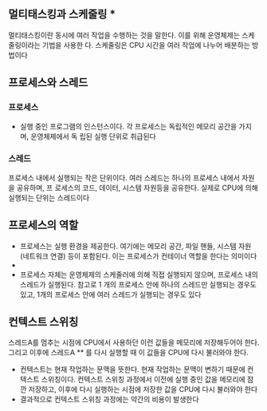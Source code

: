 
## 멀티태스킹과 스케줄링 *

멀티태스킹이란 동시에 여러 작업을 수행하는 것을 말한다. 이를 위해 운영체제는 스케줄링이라는 기법을 사용한 다. 스케줄링은 CPU 시간을 여러 작업에 나누어 배분하는 방법이다

## 프로세스와 스레드
### 프로세스
- 실행 중인 프로그램의 인스턴스이다. 각 프로세스는 독립적인 메모리 공간을 가지며, 운영체제에서 독 립된 실행 단위로 취급된다
### 스레드
프로세스 내에서 실행되는 작은 단위이다. 여러 스레드는 하나의 프로세스 내에서 자원을 공유하며, 프 로세스의 코드, 데이터, 시스템 자원등을 공유한다. 실제로 CPU에 의해 실행되는 단위는 스레드이다

## 프로세스의 역할 
- 프로세스는 실행 환경을 제공한다. 여기에는 메모리 공간, 파일 핸들, 시스템 자원(네트워크 연결) 등이 포함된다. 이는 프로세스가 컨테이너 역할을 한다는 의미이다
- 
- 프로세스 자체는 운영체제의 스케줄러에 의해 직접 실행되지 않으며, 프로세스 내의 스레드가 실행된다. 참고로 1 개의 프로세스 안에 하나의 스레드만 실행되는 경우도 있고, 1개의 프로세스 안에 여러 스레드가 실행되는 경우도 있다
## 컨텍스트 스위칭
스레드A를 멈추는 시점에 CPU에서 사용하던 이런 값들을 메모리에 저장해두어야 한다. 그리고 이후에 스레드A ** 를 다시 실행할 때 이 값들을 CPU에 다시 불러와야 한다.
- 컨텍스트는 현재 작업하는 문맥을 뜻한다. 현재 작업하는 문맥이 변하기 때문에 컨텍스트 스위칭이다. 컨텍스트 스위칭 과정에서 이전에 실행 중인 값을 메모리에 잠깐 저장하고, 이후에 다시 실행하는 시점에 저장한 값을 CPU에 다시 불러와야 한다
-  결과적으로 컨텍스트 스위칭 과정에는 약간의 비용이 발생한다

